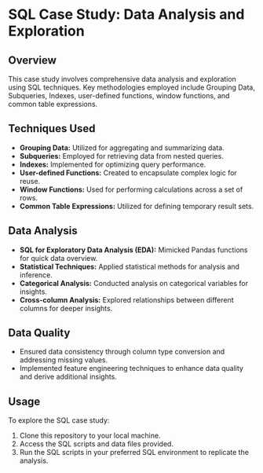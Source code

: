 # SQL Case Study: Data Analysis and Exploration

## Overview
This case study involves comprehensive data analysis and exploration using SQL techniques. Key methodologies employed include Grouping Data, Subqueries, Indexes, user-defined functions, window functions, and common table expressions.

## Techniques Used
- **Grouping Data:** Utilized for aggregating and summarizing data.
- **Subqueries:** Employed for retrieving data from nested queries.
- **Indexes:** Implemented for optimizing query performance.
- **User-defined Functions:** Created to encapsulate complex logic for reuse.
- **Window Functions:** Used for performing calculations across a set of rows.
- **Common Table Expressions:** Utilized for defining temporary result sets.

## Data Analysis
- **SQL for Exploratory Data Analysis (EDA):** Mimicked Pandas functions for quick data overview.
- **Statistical Techniques:** Applied statistical methods for analysis and inference.
- **Categorical Analysis:** Conducted analysis on categorical variables for insights.
- **Cross-column Analysis:** Explored relationships between different columns for deeper insights.

## Data Quality
- Ensured data consistency through column type conversion and addressing missing values.
- Implemented feature engineering techniques to enhance data quality and derive additional insights.

## Usage
To explore the SQL case study:
1. Clone this repository to your local machine.
2. Access the SQL scripts and data files provided.
3. Run the SQL scripts in your preferred SQL environment to replicate the analysis.

